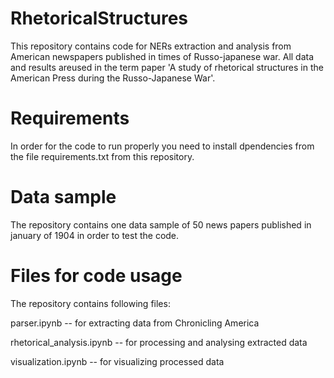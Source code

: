 # RhetoricalStructures
This repository contains code for NERs extraction and analysis from American newspapers published in times of Russo-japanese war. All data and results areused in the term paper 'A study of rhetorical structures in the American Press during the Russo-Japanese War'.

# Requirements
In order for the code to run properly you need to install dpendencies from the file requirements.txt from this repository.

# Data sample
The repository contains one data sample of 50 news papers published in january of 1904 in order to test the code.

# Files for code usage
The repository contains following files:

parser.ipynb -- for extracting data from Chronicling America

rhetorical_analysis.ipynb -- for processing and analysing extracted data

visualization.ipynb -- for visualizing processed data
